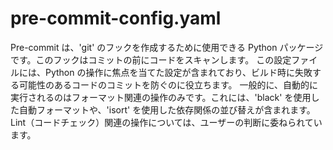 # pre-commit-config.yaml

Pre-commit は、'git' のフックを作成するために使用できる Python パッケージです。このフックはコミットの前にコードをスキャンします。
この設定ファイルには、Python の操作に焦点を当てた設定が含まれており、ビルド時に失敗する可能性のあるコードのコミットを防ぐのに役立ちます。
一般的に、自動的に実行されるのはフォーマット関連の操作のみです。これには、'black' を使用した自動フォーマットや、'isort' を使用した依存関係の並び替えが含まれます。
Lint（コードチェック）関連の操作については、ユーザーの判断に委ねられています。
